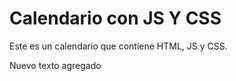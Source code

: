 # Calendario con JS Y CSS

Este es un calendario que contiene HTML, JS y CSS.

Nuevo texto agregado
